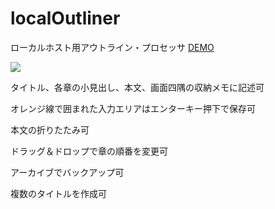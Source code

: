 # localOutliner
ローカルホスト用アウトライン・プロセッサ <a href="https://xn--v8jtdudb.com/localOutliner/">DEMO</a>

<img src="https://user-images.githubusercontent.com/25574701/195502189-60ff09d8-e14a-416c-b315-eda7307fd72c.gif">

タイトル、各章の小見出し、本文、画面四隅の収納メモに記述可

オレンジ線で囲まれた入力エリアはエンターキー押下で保存可

本文の折りたたみ可

ドラッグ＆ドロップで章の順番を変更可

アーカイブでバックアップ可

複数のタイトルを作成可
